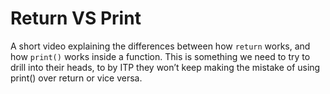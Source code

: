 # Return VS Print
A short video explaining the differences between how `return` works, and how `print()` works inside a function. This is something we need to try to drill into their heads, to by ITP they won’t keep making the mistake of using print() over return or vice versa.
